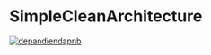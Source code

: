 # SimpleCleanArchitecture
[![depandiendapnb](https://circleci.com/gh/depandiendapnb/SimpleCleanArchitecture.svg?style=shield)](https://circleci.com/gh/depandiendapnb/SimpleCleanArchitecture)
